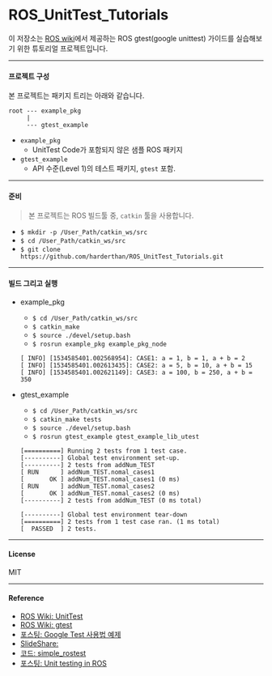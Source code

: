 # ROS_UnitTest_Tutorials

이 저장소는 [ROS wiki](http://wiki.ros.org/gtest)에서 제공하는 ROS gtest(google unittest) 가이드를 실습해보기 위한 튜토리얼 프로젝트입니다.

---

#### 프로젝트 구성

본 프로젝트는 패키지 트리는 아래와 같습니다.

```
root --- example_pkg
     |
     --- gtest_example
```

  * `example_pkg`
    - UnitTest Code가 포함되지 않은 샘플 ROS 패키지
  * `gtest_example`
    - API 수준(Level 1)의 테스트 패키지, `gtest` 포함.

---

#### 준비

> 본 프로젝트는 ROS 빌드툴 중, `catkin` 툴을 사용합니다.

* `$ mkdir -p /User_Path/catkin_ws/src`
* `$ cd /User_Path/catkin_ws/src`
* `$ git clone https://github.com/harderthan/ROS_UnitTest_Tutorials.git`

---

#### 빌드 그리고 실행

* example_pkg
    - `$ cd /User_Path/catkin_ws/src`
    - `$ catkin_make`
    - `$ source ./devel/setup.bash`
    - `$ rosrun example_pkg example_pkg_node`

    ```console
    [ INFO] [1534585401.002568954]: CASE1: a = 1, b = 1, a + b = 2
    [ INFO] [1534585401.002613435]: CASE2: a = 5, b = 10, a + b = 15
    [ INFO] [1534585401.002621149]: CASE3: a = 100, b = 250, a + b = 350
    ```

* gtest_example
    - `$ cd /User_Path/catkin_ws/src`
    - `$ catkin_make tests`
    - `$ source ./devel/setup.bash`
    - `$ rosrun gtest_example gtest_example_lib_utest`

    ```console
    [==========] Running 2 tests from 1 test case.
    [----------] Global test environment set-up.
    [----------] 2 tests from addNum_TEST
    [ RUN      ] addNum_TEST.nomal_cases1
    [       OK ] addNum_TEST.nomal_cases1 (0 ms)
    [ RUN      ] addNum_TEST.nomal_cases2
    [       OK ] addNum_TEST.nomal_cases2 (0 ms)
    [----------] 2 tests from addNum_TEST (0 ms total)

    [----------] Global test environment tear-down
    [==========] 2 tests from 1 test case ran. (1 ms total)
    [  PASSED  ] 2 tests.
    ```

---

#### License
MIT

---

#### Reference
* [ROS Wiki: UnitTest](http://wiki.ros.org/action/show/Quality/Tutorials/UnitTesting?action=show&redirect=UnitTesting)
* [ROS Wiki: gtest](http://wiki.ros.org/gtest)
* [포스팅: Google Test 사용법 예제](https://hiseon.me/2018/06/30/google-test/)
* [SlideShare: ](https://www.slideshare.net/vgonpa/ros-testing-tutorial)
* [코드: simple_rostest](https://gitlab.com/InstitutMaupertuis/simple_rostest/blob/melodic/CMakeLists.txt)
* [포스팅: Unit testing in ROS](https://github.com/hcrlab/wiki/blob/master/software_engineering/unit_testing.md)
